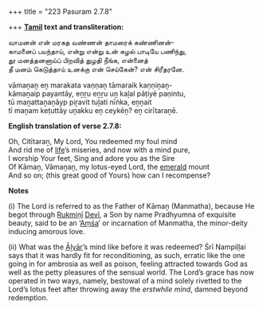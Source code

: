 +++
title = "223 Pasuram 2.7.8"

+++
**[Tamil](/definition/tamil#history "show Tamil definitions") text and transliteration:**

வாமனன் என் மரகத வண்ணன் தாமரைக் கண்ணினன்-  
காமனைப் பயந்தாய், என்று என்று உன் கழல் பாடியே பணிந்து,  
தூ மனத்தனனாய்ப் பிறவித் துழதி நீங்க, என்னைத்  
தீ மனம் கெடுத்தாய் உனக்கு என் செய்கேன்? என் சிரீதரனே.

vāmaṉaṉ eṉ marakata vaṇṇaṉ tāmaraik kaṇṇiṉaṉ-  
kāmaṉaip payantāy, eṉṟu eṉṟu uṉ kaḻal pāṭiyē paṇintu,  
tū maṉattaṉaṉāyp piṟavit tuḻati nīṅka, eṉṉait  
tī maṉam keṭuttāy uṉakku eṉ ceykēṉ? eṉ cirītaraṉē.

**English translation of verse 2.7.8:**

Oh, Citītaraṉ, My Lord, You redeemed my foul mind  
And rid me of [life](/definition/life#history "show life definitions")’s miseries, and now with a mind pure,  
I worship Your feet, Sing and adore you as the Sire  
Of Kāmaṉ, Vāmaṉaṉ, my lotus-eyed Lord, the [emerald](/definition/emerald#history "show emerald definitions") mount  
And so on; (this great good of Yours) how can I recompense?

**Notes**

\(i\) The Lord is referred to as the Father of Kāmaṉ (Manmatha), because He begot through [Rukmiṇī](/definition/rukmini#vaishnavism "show Rukmiṇī definitions") [Devī](/definition/devi#vaishnavism "show Devī definitions"), a Son by name Pradhyumna of exquisite beauty, said to be an ‘[Aṃśa](/definition/amsha#vaishnavism "show Aṃśa definitions")’ or incarnation of Manmatha, the minor-deity inducing amorous love.

\(ii\) What was the [Āḻvār](/definition/aḻvar#vaishnavism "show Āḻvār definitions")’s mind like before it was redeemed? Śrī Nampiḷḷai says that it was hardly fit for reconditioning, as such, erratic like the one going in for ambrosia as well as poison, feeling attracted towards God as well as the petty pleasures of the sensual world. The Lord’s grace has now operated in two ways, namely, bestowal of a mind solely rivetted to the Lord’s lotus feet after throwing away the *erstwhile mind*, damned beyond redemption.


